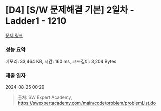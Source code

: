 # [D4] [S/W 문제해결 기본] 2일차 - Ladder1 - 1210 

[문제 링크](https://swexpertacademy.com/main/code/problem/problemDetail.do?contestProbId=AV14ABYKADACFAYh) 

### 성능 요약

메모리: 33,464 KB, 시간: 160 ms, 코드길이: 3,204 Bytes

### 제출 일자

2024-08-25 00:29



> 출처: SW Expert Academy, https://swexpertacademy.com/main/code/problem/problemList.do